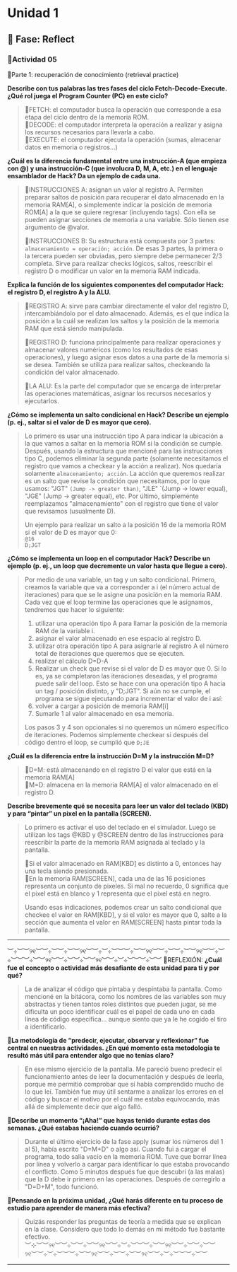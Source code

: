 # Unidad 1

## 🤔 Fase: Reflect
### 📝**Actividad 05**
🌱Parte 1: recuperación de conocimiento (retrieval practice)

**Describe con tus palabras las tres fases del ciclo Fetch-Decode-Execute. ¿Qué rol juega el Program Counter (PC) en este ciclo?**  
>🍃FETCH: el computador busca la operación que corresponde a esa etapa del ciclo dentro de la memoria ROM.  
>🍂DECODE: el computador interpreta la operación a realizar y asigna los recursos necesarios para llevarla a cabo.  
>🍁EXECUTE: el computador ejecuta la operación (sumas, almacenar datos en memoria o registros...)  
  
**¿Cuál es la diferencia fundamental entre una instrucción-A (que empieza con @) y una instrucción-C (que involucra D, M, A, etc.) en el lenguaje ensamblador de Hack? Da un ejemplo de cada una.**
>🍃INSTRUCCIONES A: asignan un valor al registro A. Permiten preparar saltos de posición para recuperar el dato almacenado en la memoria RAM[A], o simplemente indicar la posición de memoria ROM[A] a la que se quiere regresar (incluyendo tags). Con ella se pueden asignar secciones de memoria a una variable. Sólo tienen ese argumento de @valor.
>
>🍂INSTRUCCIONES B: Su estructura está compuesta por 3 partes: `almacenamiento = operación; acción`. De esas 3 partes, la primera o la tercera pueden ser obviadas, pero siempre debe permanecer 2/3 completa. Sirve para realizar checks lógicos, saltos, reescribir el registro D o modificar un valor en la memoria RAM indicada.  
  
**Explica la función de los siguientes componentes del computador Hack: el registro D, el registro A y la ALU.**  
>🍃REGISTRO A: sirve para cambiar directamente el valor del registro D, intercambiándolo por el dato almacenado. Además, es el que indica la posición a la cuál se realizan los saltos y la posición de la memoria RAM que está siendo manipulada.
>
>🍂REGISTRO D: funciona principalmente para realizar operaciones y almacenar valores numéricos (como los resultados de esas operaciones), y luego asignar esos datos a una parte de la memoria si se desea. También se utiliza para realizar saltos, checkeando la condición del valor almacenado. 
>
>🍁LA ALU: Es la parte del computador que se encarga de interpretar las operaciones matemáticas, asignar los recursos necesarios y ejecutarlos. 

**¿Cómo se implementa un salto condicional en Hack? Describe un ejemplo (p. ej., saltar si el valor de D es mayor que cero).**
> Lo primero es usar una instrucción tipo A para indicar la ubicación a la que vamos a saltar en la memoria ROM si la condición se cumple. Después, usando la estructura que mencioné para las instrucciones tipo C, podemos eliminar la segunda parte (solamente necesitamos el registro que vamos a checkear y la acción a realizar). Nos quedaría solamente `almacenamiento; acción`. La acción que queremos realizar es un salto que revise la condición que necesitamos, por lo que usamos: "JGT" `(Jump -> greater than)`, "JLE" `(Jump -> lower equal), "JGE" (Jump -> greater equal), etc. Por último, simplemente reemplazamos "almacenamiento" con el registro que tiene el valor que revisamos (usualmente D).
>
> Un ejemplo para realizar un salto a la posición 16 de la memoria ROM si el valor de D es mayor que 0:  
> `@16`  
> `D;JGT`    

**¿Cómo se implementa un loop en el computador Hack? Describe un ejemplo (p. ej., un loop que decremente un valor hasta que llegue a cero).**
> Por medio de una variable, un tag y un salto condicional. Primero, creamos la variable que va a corresponder a i (el número actual de iteraciones) para que se le asigne una posición en la memoria RAM. Cada vez que el loop termine las operaciones que le asignamos, tendremos que hacer lo siguiente:
> 1. utilizar una operación tipo A para llamar la posición de la memoria RAM de la variable i.
> 2. asignar el valor almacenado en ese espacio al registro D.
> 3. utilizar otra operación tipo A para asignarle al registro A el número total de iteraciones que queremos que se ejecuten.
> 4. realizar el cálculo D=D-A
> 5. Realizar un check que revise si el valor de D es mayor que 0. Si lo es, ya se completaron las iteraciones deseadas, y el programa puede salir del loop. Esto se hace con una operación tipo A hacia un tag / posición distinto, y "D;JGT". Si aún no se cumple, el programa se sigue ejecutando para incrementar el valor de i así:
> 6. volver a cargar a posición de memoria RAM[i]
> 7. Sumarle 1 al valor almacenado en esa memoria.
>
> Los pasos 3 y 4 son opcionales si no queremos un número específico de iteraciones. Podemos simplemente checkear si después del código dentro el loop, se cumplió que `D;JE`

**¿Cuál es la diferencia entre la instrucción D=M y la instrucción M=D?**
> 🍃D=M: está almacenando en el registro D el valor que está en la memoria RAM[A]  
> 🍂M=D: almacena en la memoria RAM[A] el valor almacenado en el registro D.  

**Describe brevemente qué se necesita para leer un valor del teclado (KBD) y para “pintar” un pixel en la pantalla (SCREEN).**  
> Lo primero es activar el uso del teclado en el simulador. Luego se utilizan los tags @KBD y @SCREEN dentro de las instrucciones para reescribir la parte de la memoria RAM asignada al teclado y la pantalla.
>    
> 🍃Si el valor almacenado en RAM[KBD] es distinto a 0, entonces hay una tecla siendo presionada.  
> 🍂En la memoria RAM[SCREEN], cada una de las 16 posiciones representa un conjunto de pixeles. Si mal no recuerdo, 0 significa que el pixel está en blanco y 1 representa que el pixel está en negro.
>   
> Usando esas indicaciones, podemos crear un salto condicional que checkee el valor en RAM[KBD], y si el valor es mayor que 0, salte a la sección que aumenta el valor en RAM[SCREEN] hasta pintar toda la pantalla.  
___
︶⊹︶︶୨୧︶︶⊹︶︶⊹︶︶୨୧︶︶⊹︶⊹︶︶︶⊹︶︶୨୧︶︶⊹︶︶⊹︶︶୨୧︶︶⊹︶⊹︶︶︶⊹︶︶୨୧︶︶⊹︶︶⊹︶︶୨୧︶︶⊹︶⊹︶︶︶⊹︶︶
🌱REFLEXIÓN: **¿Cuál fue el concepto o actividad más desafiante de esta unidad para ti y por qué?**
> La de analizar el código que pintaba y despintaba la pantalla. Como mencioné en la bitácora, como los nombres de las variables son muy abstractas y tienen tantos roles distintos que pueden jugar, se me dificulta un poco identificar cuál es el papel de cada uno en cada línea de código específica... aunque siento que ya le he cogido el tiro a identificarlo.   

🌿**La metodología de “predecir, ejecutar, observar y reflexionar” fue central en nuestras actividades. ¿En qué momento esta metodología te resultó más útil para entender algo que no tenías claro?**
> En ese mismo ejercicio de la pantalla. Me pareció bueno predecir el funcionamiento antes de leer la documentación y después de leerla, porque me permitió comprobar que sí había comprendido mucho de lo que leí. También fue muy útil sentarme a analizar los errores en el código y buscar el motivo por el cuál me estaba equivocando, más allá de simplemente decir que algo falló.

🌼**Describe un momento “¡Aha!” que hayas tenido durante estas dos semanas. ¿Qué estabas haciendo cuando ocurrió?**
> Durante el último ejercicio de la fase apply (sumar los números del 1 al 5), había escrito "D=M+D" o algo así. Cuando fui a cargar el programa, todo salía vacío en la memoria ROM. Tuve que borrar línea por línea y volverlo a cargar para identificar lo que estaba provocando el conflicto. Como 5 minutos después fue que descubrí (a las malas) que la D debe ir primero en las operaciones. Después de corregirlo a "D=D+M", todo funcionó.

🌻**Pensando en la próxima unidad, ¿Qué harás diferente en tu proceso de estudio para aprender de manera más efectiva?**  
> Quizás responder las preguntas de teoría a medida que se explican en la clase. Considero que todo lo demás en mi método fue bastante efectivo.  
︶⊹︶︶୨୧︶︶⊹︶︶⊹︶︶୨୧︶︶⊹︶⊹︶︶︶⊹︶︶୨୧︶︶⊹︶︶⊹︶︶୨୧︶︶⊹︶⊹︶︶︶⊹︶︶୨୧︶︶⊹︶︶⊹︶︶୨୧︶︶⊹︶⊹︶︶︶⊹︶︶
___

